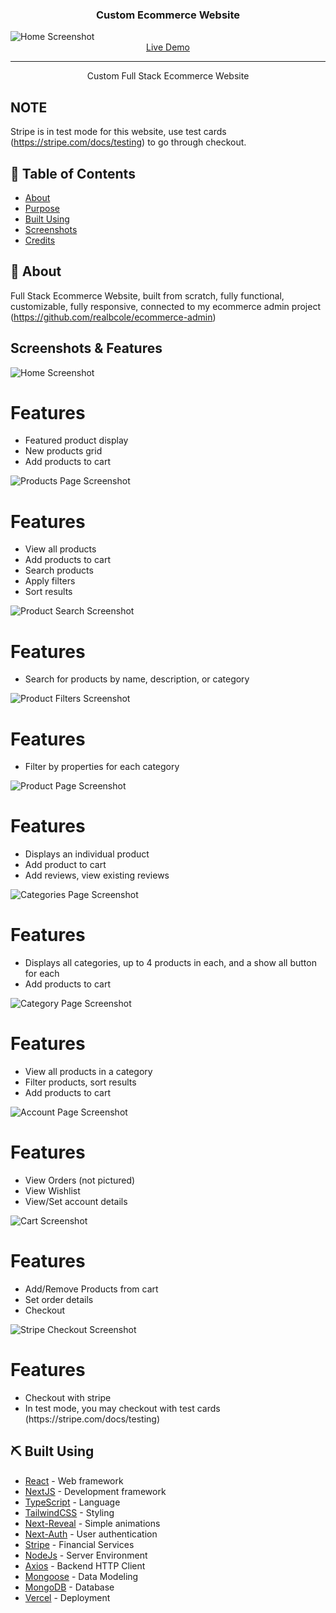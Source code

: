 <h3 align="center">Custom Ecommerce Website</h3>
<img src="public/screenshots/home.PNG" alt="Home Screenshot">
<div align="center">
  <a href="https://ecommerce-front-eosin.vercel.app/">Live Demo</a>
</div>

---

<p align="center"> Custom Full Stack Ecommerce Website
    <br> 
</p>

## NOTE

Stripe is in test mode for this website, use test cards (https://stripe.com/docs/testing) to go through checkout.

## 📝 Table of Contents

- [About](#about)
- [Purpose](#purpose)
- [Built Using](#built_using)
- [Screenshots](#screenshots)
- [Credits](#credits)

## 🧐 About <a name = "about"></a>

Full Stack Ecommerce Website, built from scratch, fully functional, customizable, fully responsive, connected to my ecommerce admin project (https://github.com/realbcole/ecommerce-admin)

## Screenshots & Features <a name = "screenshots"></a>

<img src="public/screenshots/home.PNG" alt="Home Screenshot">
<h1>Features</h1>
<ul>
<li>Featured product display</li>
<li>New products grid</li>
<li>Add products to cart</li>
</ul>
<img src="public/screenshots/products.PNG" alt="Products Page Screenshot">
<h1>Features</h1>
<ul>
<li>View all products</li>
<li>Add products to cart</li>
<li>Search products</li>
<li>Apply filters</li>
<li>Sort results</li>
</ul>
<img src="public/screenshots/productsSearch.PNG" alt="Product Search Screenshot">
<h1>Features</h1>
<ul>
<li>Search for products by name, description, or category</li>
</ul>
<img src="public/screenshots/productsFilters.PNG" alt="Product Filters Screenshot">
<h1>Features</h1>
<ul>
<li>Filter by properties for each category</li>
</ul>
<img src="public/screenshots/product.PNG" alt="Product Page Screenshot">
<h1>Features</h1>
<ul>
<li>Displays an individual product</li>
<li>Add product to cart</li>
<li>Add reviews, view existing reviews</li>
</ul>
<img src="public/screenshots/categories.PNG" alt="Categories Page Screenshot">
<h1>Features</h1>
<ul>
<li>Displays all categories, up to 4 products in each, and a show all button for each</li>
<li>Add products to cart</li>
</ul>
<img src="public/screenshots/category.PNG" alt="Category Page Screenshot">
<h1>Features</h1>
<ul>
<li>View all products in a category</li>
<li>Filter products, sort results</li>
<li>Add products to cart</li>
</ul>
<img src="public/screenshots/account.PNG" alt="Account Page Screenshot">
<h1>Features</h1>
<ul>
<li>View Orders (not pictured)</li>
<li>View Wishlist</li>
<li>View/Set account details</li>
</ul>
<img src="public/screenshots/cart.PNG" alt="Cart Screenshot">
<h1>Features</h1>
<ul>
<li>Add/Remove Products from cart</li>
<li>Set order details</li>
<li>Checkout</li>
</ul>
<img src="public/screenshots/checkout.PNG" alt="Stripe Checkout Screenshot">
<h1>Features</h1>
<ul>
<li>Checkout with stripe</li>
<li>In test mode, you may checkout with test cards (https://stripe.com/docs/testing)</li>
</ul>

## ⛏️ Built Using <a name = "built_using"></a>

- [React](https://react.dev/) - Web framework
- [NextJS](https://nextjs.org/) - Development framework
- [TypeScript](https://www.typescriptlang.org/) - Language
- [TailwindCSS](https://tailwindcss.com/) - Styling
- [Next-Reveal](https://next-reveal.vercel.app/) - Simple animations
- [Next-Auth](https://next-auth.js.org/) - User authentication
- [Stripe](https://stripe.com/docs) - Financial Services
- [NodeJs](https://nodejs.org/en/) - Server Environment
- [Axios](https://axios-http.com/docs/intro) - Backend HTTP Client
- [Mongoose](https://mongoosejs.com/) - Data Modeling
- [MongoDB](https://www.mongodb.com/) - Database
- [Vercel](https://vercel.com/docs) - Deployment
